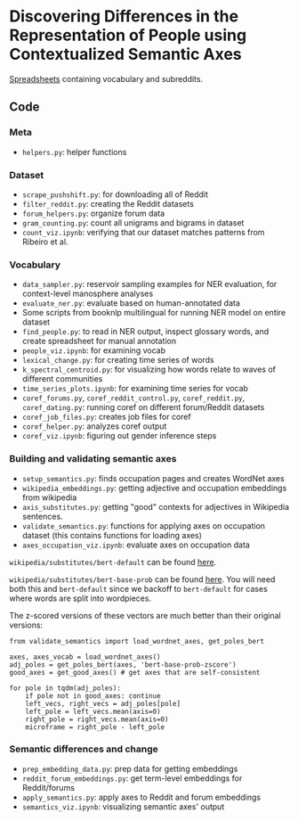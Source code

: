 # Discovering Differences in the Representation of People using Contextualized Semantic Axes

[Spreadsheets](https://docs.google.com/spreadsheets/d/11QGo0hjN-q-BDhdWX5BZpROa3OZ7lxZe80zNvKqv4TU/edit?usp=sharing) containing vocabulary and subreddits. 

## Code

### Meta
- `helpers.py`: helper functions

### Dataset
- `scrape_pushshift.py`: for downloading all of Reddit
- `filter_reddit.py`: creating the Reddit datasets
- `forum_helpers.py`: organize forum data 
- `gram_counting.py`: count all unigrams and bigrams in dataset 
- `count_viz.ipynb`: verifying that our dataset matches patterns from Ribeiro et al.

### Vocabulary

- `data_sampler.py`: reservoir sampling examples for NER evaluation, for context-level manosphere analyses
- `evaluate_ner.py`: evaluate based on human-annotated data
- Some scripts from booknlp multilingual for running NER model on entire dataset 
- `find_people.py`: to read in NER output, inspect glossary words, and create spreadsheet for manual annotation 
- `people_viz.ipynb`: for examining vocab
- `lexical_change.py`: for creating time series of words 
- `k_spectral_centroid.py`: for visualizing how words relate to waves of different communities 
- `time_series_plots.ipynb`: for examining time series for vocab
- `coref_forums.py`, `coref_reddit_control.py`, `coref_reddit.py`, `coref_dating.py`: running coref on different forum/Reddit datasets
- `coref_job_files.py`: creates job files for coref 
- `coref_helper.py`: analyzes coref output 
- `coref_viz.ipynb`: figuring out gender inference steps

### Building and validating semantic axes

- `setup_semantics.py`: finds occupation pages and creates WordNet axes
- `wikipedia_embeddings.py`: getting adjective and occupation embeddings from wikipedia 
- `axis_substitutes.py`: getting "good" contexts for adjectives in Wikipedia sentences.
- `validate_semantics.py`: functions for applying axes on occupation dataset (this contains functions for loading axes) 
- `axes_occupation_viz.ipynb`: evaluate axes on occupation data

`wikipedia/substitutes/bert-default` can be found [here](https://drive.google.com/file/d/1-EQ9V9xuuEJN09ju5qPysHbT_OzGPNHR/view?usp=sharing). 

`wikipedia/substitutes/bert-base-prob` can be found [here](https://drive.google.com/file/d/1XVmfWUy_EubnmAAf6OaRQpQn_n9IPxFd/view?usp=sharing). You will need both this and `bert-default` since we backoff to `bert-default` for cases where words are split into wordpieces. 

The z-scored versions of these vectors are much better than their original versions: 
```
from validate_semantics import load_wordnet_axes, get_poles_bert

axes, axes_vocab = load_wordnet_axes()
adj_poles = get_poles_bert(axes, 'bert-base-prob-zscore')
good_axes = get_good_axes() # get axes that are self-consistent

for pole in tqdm(adj_poles): 
    if pole not in good_axes: continue
    left_vecs, right_vecs = adj_poles[pole]
    left_pole = left_vecs.mean(axis=0)
    right_pole = right_vecs.mean(axis=0)
    microframe = right_pole - left_pole
```

### Semantic differences and change 

- `prep_embedding_data.py`: prep data for getting embeddings 
- `reddit_forum_embeddings.py`: get term-level embeddings for Reddit/forums
- `apply_semantics.py`: apply axes to Reddit and forum embeddings 
- `semantics_viz.ipynb`: visualizing semantic axes' output 
